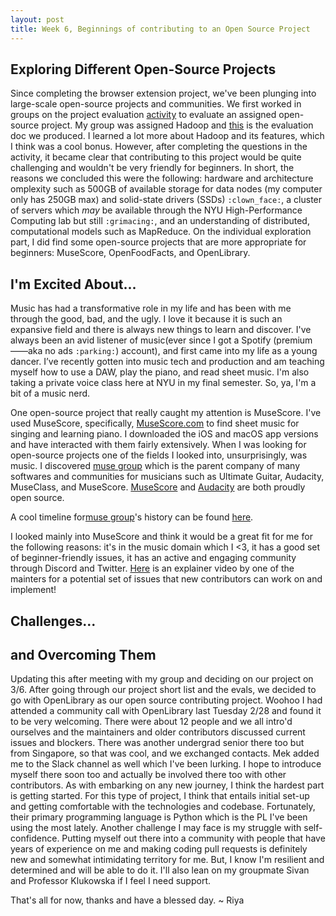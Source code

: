```yaml
---
layout: post
title: Week 6, Beginnings of contributing to an Open Source Project  
---
```


## Exploring Different Open-Source Projects 

Since completing the browser extension project, we've been plunging into large-scale open-source projects and communities. We first worked in groups on the project evaluation [activity](https://github.com/ossd-s23/project-evaluation/blob/main/template_evaluation.md) to evaluate an assigned open-source project. 
My group was assigned Hadoop and [this](https://github.com/ossd-s23/project-evaluation/blob/main/hadoop_evaluation.md) is the evaluation doc we produced. I learned a lot more about Hadoop and its features, which I think was a cool bonus. However, after completing the questions in the activity, it became clear that contributing to this project would be quite challenging and wouldn't be very friendly for beginners. In short, the reasons we concluded this were the following: hardware and architecture omplexity such as 500GB of available storage for data nodes (my computer only has 250GB max) and solid-state drivers (SSDs) `:clown_face:`, a cluster of servers which _may_ be available through the NYU High-Performance Computing lab but still `:grimacing:`, and an understanding of distributed, computational models such as MapReduce. 
On the individual exploration part, I did find some open-source projects that are more appropriate for beginners: MuseScore, OpenFoodFacts, and OpenLibrary. 

<!--more-->

## I'm Excited About... 
Music has had a transformative role in my life and has been with me through the good, bad, and the ugly. I love it because it is such an expansive field and there is always new things to learn and discover. I've always been an avid listener of music(ever since I got a Spotify (premium——aka no ads `:parking:`) account), and first came into my life as a young dancer.  I’ve recently gotten into music tech and production and am teaching myself how to use a DAW, play the piano, and read sheet music. I'm also taking a private voice class here at NYU in my final semester. So, ya, I'm a bit of a music nerd. 

One open-source project that really caught my attention is MuseScore. I've used MuseScore, specifically, [MuseScore.com](https://musescore.com) to find sheet music for singing and learning piano. I downloaded the iOS and macOS app versions and have interacted with them fairly extensively. When I was looking for open-source projects one of the fields I looked into, unsurprisingly, was music. I discovered [muse group](https://mu.se) which is the parent company of many softwares and communities for musicians such as Ultimate Guitar, Audacity, MuseClass, and MuseScore. [MuseScore](https://musescore.org/en) and [Audacity](https://www.audacityteam.org) are both proudly open source. 

A cool timeline for[muse group](https://mu.se)'s history can be found [here](https://mu.se/about). 

I looked mainly into MuseScore and think it would be a great fit for me for the following reasons: it's in the music domain which I <3, it has a good set of beginner-friendly issues, it has an active and engaging community through Discord and Twitter. [Here](https://www.dropbox.com/s/fpke3owoue6vv7q/Idea_1_Palettes_UX_UI.mov?dl=0) is an explainer video by one of the mainters for a potential set of issues that new contributors can work on and implement! 


## Challenges...
## and Overcoming Them 

Updating this after meeting with my group and deciding on our project on 3/6. After going through our project short list and the evals, we decided to go with OpenLibrary as our open source contributing project. Woohoo 
I had attended a community call with OpenLibrary last Tuesday 2/28 and found it to be very welcoming. There were about 12 people and we all intro'd ourselves and the maintainers and older contributors discussed current issues and blockers. There was another undergrad senior there too but from Singapore, so that was cool, and we exchanged contacts. Mek added me to the Slack channel as well which I've been lurking. I hope to introduce myself there soon too and actually be involved there too with other contributors. 
As with embarking on any new journey, I think the hardest part is getting started. For this type of project, I think that entails initial set-up and getting comfortable with the technologies and codebase. Fortunately, their primary programming language is Python which is the PL I've been using the most lately. 
Another challenge I may face is my struggle with self-confidence. Putting myself out there into a community with people that have years of experience on me and making coding pull requests is definitely new and somewhat intimidating territory for me. But, I know I'm resilient and determined and will be able to do it. I'll also lean on my groupmate Sivan and Professor Klukowska if I feel I need support. 

That's all for now, thanks and have a blessed day. ~ Riya  
